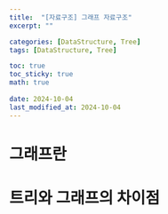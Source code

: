 ```yaml
---
title:  "[자료구조] 그래프 자료구조"
excerpt: ""

categories: [DataStructure, Tree]
tags: [DataStructure, Tree]

toc: true
toc_sticky: true
math: true
 
date: 2024-10-04
last_modified_at: 2024-10-04
---
```


# 그래프란



# 트리와 그래프의 차이점

